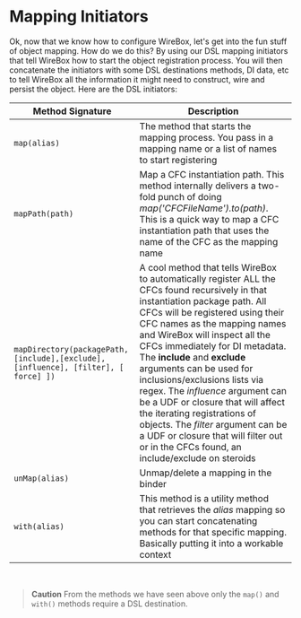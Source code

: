 # Mapping Initiators

Ok, now that we know how to configure WireBox, let's get into the fun stuff of object mapping. How do we do this? By using our DSL mapping initiators that tell WireBox how to start the object registration process. You will then concatenate the initiators with some DSL destinations methods, DI data, etc to tell WireBox all the information it might need to construct, wire and persist the object. Here are the DSL initiators:


|Method Signature|Description|
|--|--|
| `map(alias)` |The method that starts the mapping process. You pass in a mapping name or a list of names to start registering|
| `mapPath(path)` |Map a CFC instantiation path. This method internally delivers a two-fold punch of doing <i>map('CFCFileName').to(path)</i>. This is a quick way to map a CFC instantiation path that uses the name of the CFC as the mapping name|
| `mapDirectory(packagePath,[include],[exclude], [influence], [filter], [ force] ])` |A cool method that tells WireBox to automatically register ALL the CFCs found recursively in that instantiation package path. All CFCs will be registered using their CFC names as the mapping names and WireBox will inspect all the CFCs immediately for DI metadata. The <b>include</b> and <b>exclude</b> arguments can be used for inclusions/exclusions lists via regex. The <i>influence</i> argument can be a UDF or closure that will affect the iterating registrations of objects. The <i>filter</i> argument can be a UDF or closure that will filter out or in the CFCs found, an include/exclude on steroids|
| `unMap(alias)` |Unmap/delete a mapping in the binder|
| `with(alias)` |This method is a utility method that retrieves the <i>alias</i> mapping so you can start concatenating methods for that specific mapping. Basically putting it into a workable context|

<br>

> **Caution** From the methods we have seen above only the `map()` and `with()` methods require a DSL destination.


